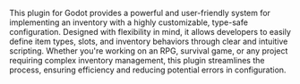 This plugin for Godot provides a powerful and user-friendly system for implementing an inventory with a highly customizable, type-safe configuration. Designed with flexibility in mind, it allows developers to easily define item types, slots, and inventory behaviors through clear and intuitive scripting. Whether you're working on an RPG, survival game, or any project requiring complex inventory management, this plugin streamlines the process, ensuring efficiency and reducing potential errors in configuration.